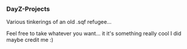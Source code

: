 ### DayZ-Projects
Various tinkerings of an old .sqf refugee...

Feel free to take whatever you want... it it's something really cool I did maybe credit me :)


